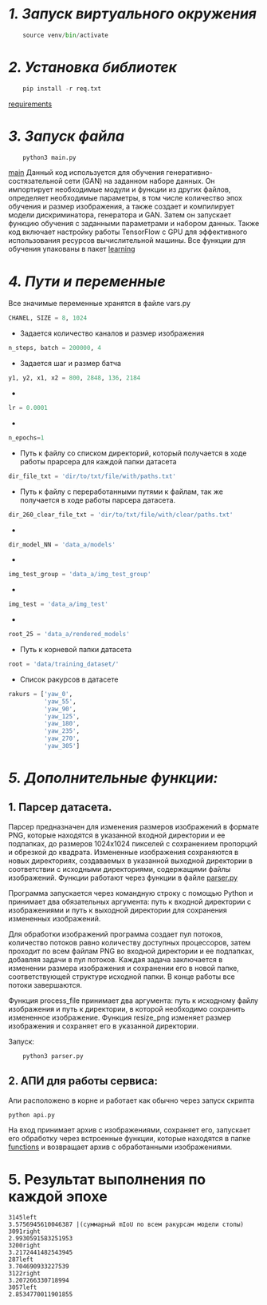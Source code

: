 # *1. Запуск виртуального окружения*
```python
    source venv/bin/activate
```
# *2. Установка библиотек*
```python
    pip install -r req.txt
```
[requirements](./req.txt)
# *3. Запуск файла*
```python
    python3 main.py
```
[main](./main.py)
Данный код используется для обучения генеративно-состязательной сети (GAN) на заданном наборе данных. Он импортирует необходимые модули и функции из других файлов, определяет необходимые параметры, в том числе количество эпох обучения и размер изображения, а также создает и компилирует модели дискриминатора, генератора и GAN. Затем он запускает функцию обучения с заданными параметрами и набором данных.
Также код включает настройку работы TensorFlow с GPU для эффективного использования ресурсов вычислительной машины.
Все функции для обучения упакованы в пакет [learning](./learning)

# *4. Пути и переменные*

Все значимые переменные хранятся в файле vars.py


```python
CHANEL, SIZE = 8, 1024
```
- Задается количество каналов и размер изображения
```python
n_steps, batch = 200000, 4
```
- Задается шаг и размер батча
```python
y1, y2, x1, x2 = 800, 2848, 136, 2184
```
- 
```python
lr = 0.0001
```
- 
```python
n_epochs=1
```
- Путь к файлу со списком директорий, который получается в ходе работы прарсера для каждой папки датасета
```python
dir_file_txt = 'dir/to/txt/file/with/paths.txt'
```
- Путь к файлу с переработанными путями к файлам, так же получается в ходе работы парсера датасета.
```python
dir_260_clear_file_txt = 'dir/to/txt/file/with/clear/paths.txt'
```
- 
```python
dir_model_NN = 'data_a/models'
```
- 
```python
img_test_group = 'data_a/img_test_group'
```
- 
```python
img_test = 'data_a/img_test'
```
- 
```python
root_25 = 'data_a/rendered_models'
```
- Путь к корневой папки датасета
```python
root = 'data/training_dataset/'
```

- Список ракурсов в датасете
```python
rakurs = ['yaw_0',
          'yaw_55',
          'yaw_90',
          'yaw_125',
          'yaw_180',
          'yaw_235',
          'yaw_270',
          'yaw_305']
```
# *5. Дополнительные функции:*

## 1. Парсер датасета.
Парсер предназначен для изменения размеров изображений в формате PNG, которые находятся в указанной входной директории и ее подпапках, до размеров 1024х1024 пикселей с сохранением пропорций и обрезкой до квадрата. Измененные изображения сохраняются в новых директориях, создаваемых в указанной выходной директории в соответствии с исходными директориями, содержащими файлы изображений. Функции работают через функции в файле [parser.py](./parser.py)

Программа запускается через командную строку с помощью Python и принимает два обязательных аргумента: путь к входной директории с изображениями и путь к выходной директории для сохранения измененных изображений.

Для обработки изображений программа создает пул потоков, количество потоков равно количеству доступных процессоров, затем проходит по всем файлам PNG во входной директории и ее подпапках, добавляя задачи в пул потоков. Каждая задача заключается в изменении размера изображения и сохранении его в новой папке, соответствующей структуре исходной папки. В конце работы все потоки завершаются.

Функция process_file принимает два аргумента: путь к исходному файлу изображения и путь к директории, в которой необходимо сохранить измененное изображение. Функция resize_png изменяет размер изображения и сохраняет его в указанной директории.

Запуск:
```python
    python3 parser.py
```
## 2. АПИ для работы сервиса:
Апи расположено в корне и работает как обычно через запуск скрипта 
```python
python api.py
```
На вход принимает архив с изображениями, сохраняет его, запускает его обработку через встроенные функции, которые находятся в папке [functions](./functions) и возвращает архив с обработанными изображениями.

# 5. Результат выполнения по каждой эпохе
```
3145left
3.5756945610046387 |(суммарный mIoU по всем ракурсам модели стопы)
3091right
2.9930591583251953
3200right
3.2172441482543945
287left
3.704690933227539
3122right
3.207266330718994
3057left
2.8534770011901855
```
